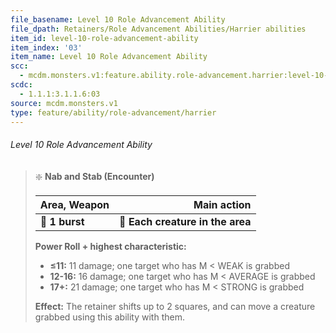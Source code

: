 ```yaml
---
file_basename: Level 10 Role Advancement Ability
file_dpath: Retainers/Role Advancement Abilities/Harrier abilities
item_id: level-10-role-advancement-ability
item_index: '03'
item_name: Level 10 Role Advancement Ability
scc:
  - mcdm.monsters.v1:feature.ability.role-advancement.harrier:level-10-role-advancement-ability
scdc:
  - 1.1.1:3.1.1.6:03
source: mcdm.monsters.v1
type: feature/ability/role-advancement/harrier
---
```


###### Level 10 Role Advancement Ability

<!-- -->
> ❇️ **Nab and Stab (Encounter)**
>
> | **Area, Weapon** |                  **Main action** |
> | ---------------- | -------------------------------: |
> | **📏 1 burst**   | **🎯 Each creature in the area** |
>
> **Power Roll + highest characteristic:**
>
> - **≤11:** 11 damage; one target who has M < WEAK is grabbed
> - **12-16:** 16 damage; one target who has M < AVERAGE is grabbed
> - **17+:** 21 damage; one target who has M < STRONG is grabbed
>
> **Effect:** The retainer shifts up to 2 squares, and can move a creature grabbed using this ability with them.
